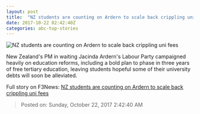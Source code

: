 ```yaml
---
layout: post
title:  "NZ students are counting on Ardern to scale back crippling uni fees"
date: 2017-10-22 02:42:40Z
categories: abc-top-stories
---
```


![NZ students are counting on Ardern to scale back crippling uni fees](http://www.abc.net.au/news/image/9074424-1x1-700x700.jpg)

New Zealand's PM in waiting Jacinda Ardern's Labour Party campaigned heavily on education reforms, including a bold plan to phase in three years of free tertiary education, leaving students hopeful some of their university debts will soon be alleviated.


Full story on F3News: [NZ students are counting on Ardern to scale back crippling uni fees](http://www.f3nws.com/n/k34ztE)

> Posted on: Sunday, October 22, 2017 2:42:40 AM
